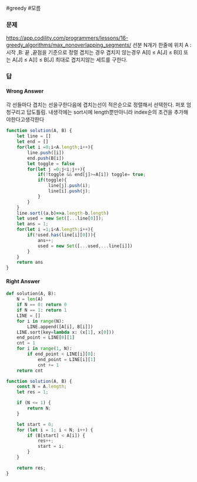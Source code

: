 #greedy #모름 
### 문제
https://app.codility.com/programmers/lessons/16-greedy_algorithms/max_nonoverlapping_segments/
선분 N개가 한줄에 위치
A : 시작 ,B: 끝 ,끝점을 기준으로 정렬
겹치는 경우 겹치지 않는경우
A[I] ≤ A[J] ≤ B[I] 또는 A[J] ≤ A[I] ≤ B[J]
최대로 겹치지않는 세트를 구한다.

### 답
#### Wrong Answer
각 선들마다 겹치는 선을구한다음에
겹치는선이 적은순으로 정렬해서 선택한다.
퍼포 엄청구리고 답도틀림. 내생각에는 sort시에 length뿐만아니라 index순의 조건을 추가해야한다고생각한다
```js
function solution(A, B) {
    let line = []
    let end = []
    for(let i =0;i<A.length;i++){
        line.push([i])
        end.push(B[i])
        let toggle = false
        for(let j =0;j<i;j++){
            if(!toggle && end[j]>=A[i]) toggle= true;
            if(toggle){ 
                line[j].push(i);
                line[i].push(j);
            }
        }
    }
    line.sort((a,b)=>a.length-b.length)
    let used = new Set([...line[0]]);
    let ans = 1;
    for(let i =1;i<A.length;i++){
        if(!used.has(line[i][0])){
            ans++;
            used = new Set([...used,...line[i]])
        }
    }
    return ans
}
```
#### Right Answer
```python
def solution(A, B):
    N = len(A)
    if N == 0: return 0
    if N == 1: return 1
    LINE = []
    for i in range(N):
        LINE.append([A[i], B[i]])
    LINE.sort(key=lambda x: (x[1], x[0]))
    end_point = LINE[0][1]
    cnt = 1
    for i in range(1, N):
        if end_point < LINE[i][0]:
            end_point = LINE[i][1]
            cnt += 1
    return cnt
```

```js
function solution(A, B) {
    const N = A.length;
    let res = 1;

    if (N <= 1) {
        return N;
    }

    let start = 0;
    for (let i = 1; i < N; i++) {
        if (B[start] < A[i]) {
            res++;
            start = i;
        }
    }

    return res;
}
```